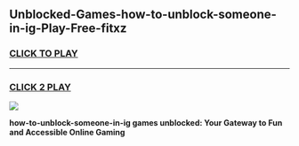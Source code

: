 
## Unblocked-Games-how-to-unblock-someone-in-ig-Play-Free-fitxz
<h3>
<a href="https://premium76.site?title=how-to-unblock-someone-in-ig&ref=18A1">CLICK TO PLAY</a></h3>
<hr>

<h3>
<a href="https://premium76.site?title=how-to-unblock-someone-in-ig&ref=18A1">CLICK 2 PLAY</a>
  
</h3>

<a href="https://premium76.site?title=how-to-unblock-someone-in-ig&ref=18A1"><img src="https://clearcache.store/games.png"></a>


**how-to-unblock-someone-in-ig games unblocked: Your Gateway to Fun and Accessible Online Gaming**

